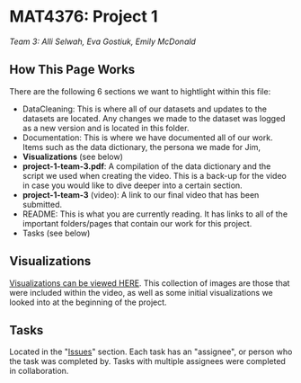 # MAT4376: Project 1

*Team 3: Alli Selwah, Eva Gostiuk, Emily McDonald*

## How This Page Works

There are the following 6 sections we want to hightlight within this file: 

  * DataCleaning: This is where all of our datasets and updates to the datasets are located. Any changes we made to the dataset was logged as a new version and is located in this folder. 
  * Documentation: This is where we have documented all of our work. Items such as the data dictionary, the persona we made for Jim, 
  * **Visualizations** (see below)
  * **project-1-team-3.pdf**: A compilation of the data dictionary and the script we used when creating the video. This is a back-up for the video in case you would like to dive deeper into a certain section. 
  * **project-1-team-3** (video): A link to our final video that has been submitted. 
  * README: This is what you are currently reading. It has links to all of the important folders/pages that contain our work for this project. 
  * Tasks (see below)

## Visualizations
[Visualizations can be viewed HERE](Visualizations/README.md). This collection of images are those that were included within the video, as well as some initial visualizations we looked into at the beginning of the project. 

## Tasks

Located in the "[Issues](https://github.com/EvaGostiuk/MAT4376/issues)" section. Each task has an "assignee", or person who the task was completed by. Tasks with multiple assignees were completed in collaboration.
